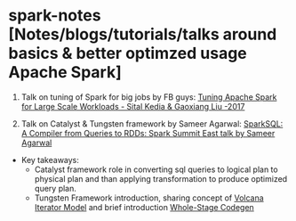 # spark-notes [Notes/blogs/tutorials/talks around basics &amp; better optimzed usage Apache Spark]

1. Talk on tuning of Spark for big jobs by FB guys: [Tuning Apache Spark for Large Scale Workloads - Sital Kedia & Gaoxiang Liu -2017](https://www.youtube.com/watch?v=5dga0UT4RI8)

2. Talk on Catalyst & Tungsten framework by Sameer Agarwal: [SparkSQL: A Compiler from Queries to RDDs: Spark Summit East talk by Sameer Agarwal](https://www.youtube.com/watch?v=AoVmgzontXo)
  * Key takeaways:
    * Catalyst framework role in converting sql queries to logical plan to physical plan and than applying transformation to      produce optimized query plan.
    * Tungsten Framework introduction, sharing concept of [Volcana Iterator Model](https://paperhub.s3.amazonaws.com/dace52a42c07f7f8348b08dc2b186061.pdf) and brief introduction [Whole-Stage Codegen](https://databricks-prod-cloudfront.cloud.databricks.com/public/4027ec902e239c93eaaa8714f173bcfc/6122906529858466/293651311471490/5382278320999420/latest.html)
